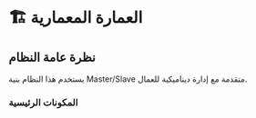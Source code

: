 # 🏗️ العمارة المعمارية

## نظرة عامة النظام

يستخدم هذا النظام بنية Master/Slave متقدمة مع إدارة ديناميكية للعمال.

### المكونات الرئيسية

